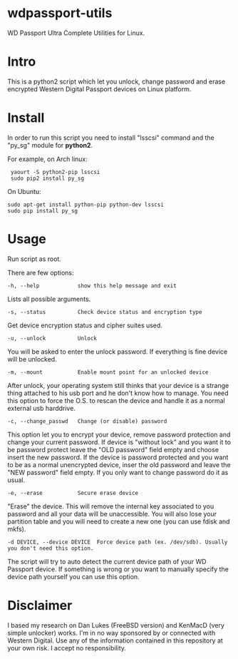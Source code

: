 # wdpassport-utils
WD Passport Ultra Complete Utilities for Linux.

<h1> Intro </h1>

This is a python2 script which let you unlock, change password and erase encrypted Western Digital Passport devices on Linux platform.

<h1> Install </h1>

In order to run this script you need to install "lsscsi" command and the "py_sg" module for <b>python2</b>. 

For example, on Arch linux:
```
 yaourt -S python2-pip lsscsi
 sudo pip2 install py_sg
```

On Ubuntu:
```
sudo apt-get install python-pip python-dev lsscsi
sudo pip install py_sg
```

<h1> Usage </h1>

Run script as root. 

There are few options:
```
-h, --help            show this help message and exit
```
Lists all possible arguments.

```
-s, --status          Check device status and encryption type
```
Get device encryption status and cipher suites used.
```
-u, --unlock          Unlock
```
You will be asked to enter the unlock password. If everything is fine device will be unlocked.

```
-m, --mount           Enable mount point for an unlocked device
```
After unlock, your operating system still thinks that your device is a strange thing attached to his usb port and he don't know how to manage. You need this option to force the O.S. to rescan the device and handle it as a normal external usb harddrive.

```
-c, --change_passwd   Change (or disable) password
```
This option let you to encrypt your device, remove password protection and change your current password.
If device is "without lock" and you want it to be password protect leave the "OLD password" field empty and choose insert the new password.
If the device is password protected and you want to be as a normal unencrypted device, inser the old password and leave the "NEW password" field empty.
If you only want to change password do it as usual.

```
-e, --erase           Secure erase device
```
"Erase" the device. This will remove the internal key associated to you password and all your data will be unaccessible. You will also lose your partition table and you will need to create a new one (you can use fdisk and mkfs).

```
-d DEVICE, --device DEVICE  Force device path (ex. /dev/sdb). Usually you don't need this option.
```
The script will try to auto detect the current device path of your WD Passport device.
If something is wrong or you want to manually specify the device path yourself you can use this option.

<h1>Disclaimer</h1>
I based my research on Dan Lukes (FreeBSD version) and KenMacD (very simple unlocker) works. 
I'm in no way sponsored by or connected with Western Digital.
Use any of the information contained in this repository at your own risk. I accept no
responsibility.
